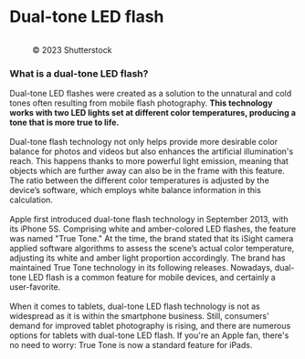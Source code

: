 # Dual-tone LED flash

<figure><img src="https://images.versus.io/property/dualflash-1598486966993.variety.jpg" alt=""><figcaption><p>© 2023 Shutterstock</p></figcaption></figure>

### What is a dual-tone LED flash?

Dual-tone LED flashes were created as a solution to the unnatural and cold tones often resulting from mobile flash photography. **This technology works with two LED lights set at different color temperatures, producing a tone that is more true to life.**\
\
Dual-tone flash technology not only helps provide more desirable color balance for photos and videos but also enhances the artificial illumination's reach. This happens thanks to more powerful light emission, meaning that objects which are further away can also be in the frame with this feature. The ratio between the different color temperatures is adjusted by the device’s software, which employs white balance information in this calculation.\
\
Apple first introduced dual-tone flash technology in September 2013, with its iPhone 5S. Comprising white and amber-colored LED flashes, the feature was named "True Tone." At the time, the brand stated that its iSight camera applied software algorithms to assess the scene’s actual color temperature, adjusting its white and amber light proportion accordingly. The brand has maintained True Tone technology in its following releases. Nowadays, dual-tone LED flash is a common feature for mobile devices, and certainly a user-favorite.\
\
When it comes to tablets, dual-tone LED flash technology is not as widespread as it is within the smartphone business. Still, consumers' demand for improved tablet photography is rising, and there are numerous options for tablets with dual-tone LED flash. If you're an Apple fan, there's no need to worry: True Tone is now a standard feature for iPads.
